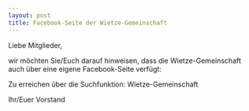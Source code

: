 ```yaml
---
layout: post
title: Facebook-Seite der Wietze-Gemeinschaft
---
```

Liebe Mitglieder,

wir möchten Sie/Euch darauf hinweisen, dass die Wietze-Gemeinschaft auch über eine eigene Facebook-Seite verfügt:

Zu erreichen über die Suchfunktion: Wietze-Gemeinschaft

Ihr/Euer Vorstand

